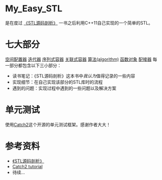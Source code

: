 # My_Easy_STL
是在度过 [《STL源码剖析》](https://book.douban.com/subject/1110934/) 一书之后利用C++11自己实现的一个简单的STL。
# 七大部分
[空间配置器](./allocator/README.md)
[迭代器](./iterators/README.md)
[序列式容器](./sequence_containers/README.md)
[关联式容器](./asso_containers/README.md)
[算法(algorithm)](./algorithm/README.md)
[函数对象](./func_objects/README.md)
[配接器](./adapters/README.md)
每一部分都包含以下三小部分：
* 读书笔记：《STL源码剖析》这本书中*我认为*值得记录的一些内容
* 实现细节：在自己实现该部分的STL库时的流程
* 遇到的问题：实现过程中遇到的一些问题以及解决方案
# 单元测试
使用[Catch2](https://github.com/catchorg/Catch2)这个开源的单元测试框架。感谢作者大大！
# 参考资料
* [《STL源码剖析》](https://book.douban.com/subject/1110934/)
* [Catch2 tutorial](https://github.com/catchorg/Catch2/blob/master/docs/tutorial.md)
* 待续...
